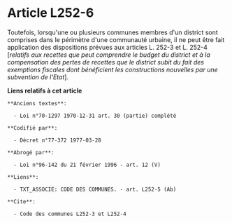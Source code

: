 # Article L252-6

Toutefois, lorsqu'une ou plusieurs communes membres d'un district sont comprises dans le périmètre d'une communauté urbaine,
il ne peut être fait application des dispositions prévues aux articles L. 252-3 et L. 252-4 [*relatifs aux recettes que peut
comprendre le budget du district et à la compensation des pertes de recettes que le district subit du fait des exemptions
fiscales dont bénéficient les constructions nouvelles par une subvention de l'Etat*].

**Liens relatifs à cet article**

	**Anciens textes**:

	  - Loi n°70-1297 1970-12-31 art. 30 (partie) complété

	**Codifié par**:

	  - Décret n°77-372 1977-03-28

	**Abrogé par**:

	  - Loi n°96-142 du 21 février 1996 - art. 12 (V)

	**Liens**:

	  - TXT_ASSOCIE: CODE DES COMMUNES. - art. L252-5 (Ab)

	**Cite**:

	  - Code des communes L252-3 et L252-4
